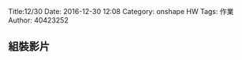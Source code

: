 Title:12/30 
Date: 2016-12-30 12:08
Category: onshape HW
Tags: 作業
Author: 40423252



<!-- PELICAN_END_SUMMARY -->


## 組裝影片


